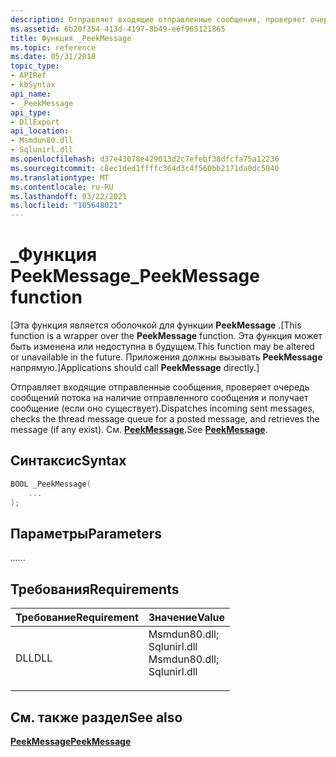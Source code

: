 ```yaml
---
description: Отправляет входящие отправленные сообщения, проверяет очередь сообщений потока на наличие отправленного сообщения и получает сообщение (если оно существует).
ms.assetid: 6b20f354-413d-4197-8b49-e6f965121865
title: Функция _PeekMessage
ms.topic: reference
ms.date: 05/31/2018
topic_type:
- APIRef
- kbSyntax
api_name:
- _PeekMessage
api_type:
- DllExport
api_location:
- Msmdun80.dll
- Sqlunirl.dll
ms.openlocfilehash: d37e43078e429013d2c7efebf38dfcfa75a12236
ms.sourcegitcommit: c8ec1ded1ffffc364d3c4f560bb2171da0dc5040
ms.translationtype: MT
ms.contentlocale: ru-RU
ms.lasthandoff: 03/22/2021
ms.locfileid: "105648021"
---
```

# <a name="_peekmessage-function"></a><span data-ttu-id="9f679-103">\_Функция PeekMessage</span><span class="sxs-lookup"><span data-stu-id="9f679-103">\_PeekMessage function</span></span>

<span data-ttu-id="9f679-104">\[Эта функция является оболочкой для функции **PeekMessage** .</span><span class="sxs-lookup"><span data-stu-id="9f679-104">\[This function is a wrapper over the **PeekMessage** function.</span></span> <span data-ttu-id="9f679-105">Эта функция может быть изменена или недоступна в будущем.</span><span class="sxs-lookup"><span data-stu-id="9f679-105">This function may be altered or unavailable in the future.</span></span> <span data-ttu-id="9f679-106">Приложения должны вызывать **PeekMessage** напрямую.\]</span><span class="sxs-lookup"><span data-stu-id="9f679-106">Applications should call **PeekMessage** directly.\]</span></span>

<span data-ttu-id="9f679-107">Отправляет входящие отправленные сообщения, проверяет очередь сообщений потока на наличие отправленного сообщения и получает сообщение (если оно существует).</span><span class="sxs-lookup"><span data-stu-id="9f679-107">Dispatches incoming sent messages, checks the thread message queue for a posted message, and retrieves the message (if any exist).</span></span> <span data-ttu-id="9f679-108">См. [**PeekMessage**](/windows/win32/api/winuser/nf-winuser-peekmessagea).</span><span class="sxs-lookup"><span data-stu-id="9f679-108">See [**PeekMessage**](/windows/win32/api/winuser/nf-winuser-peekmessagea).</span></span>

## <a name="syntax"></a><span data-ttu-id="9f679-109">Синтаксис</span><span class="sxs-lookup"><span data-stu-id="9f679-109">Syntax</span></span>


```C++
BOOL _PeekMessage(
    ...
);
```



## <a name="parameters"></a><span data-ttu-id="9f679-110">Параметры</span><span class="sxs-lookup"><span data-stu-id="9f679-110">Parameters</span></span>

<dl> <dt>

<span data-ttu-id="9f679-111">*...*</span><span class="sxs-lookup"><span data-stu-id="9f679-111">*...*</span></span> 
<span data-ttu-id="9f679-112"></dt> <dd></dd> </dl></span><span class="sxs-lookup"><span data-stu-id="9f679-112"></dt> <dd></dd> </dl></span></span>

## <a name="requirements"></a><span data-ttu-id="9f679-113">Требования</span><span class="sxs-lookup"><span data-stu-id="9f679-113">Requirements</span></span>



| <span data-ttu-id="9f679-114">Требование</span><span class="sxs-lookup"><span data-stu-id="9f679-114">Requirement</span></span> | <span data-ttu-id="9f679-115">Значение</span><span class="sxs-lookup"><span data-stu-id="9f679-115">Value</span></span> |
|----------------|-------------------------------------------------------------------------------------------------------------------------------------------------------------|
| <span data-ttu-id="9f679-116">DLL</span><span class="sxs-lookup"><span data-stu-id="9f679-116">DLL</span></span><br/> | <dl> <span data-ttu-id="9f679-117"><dt>Msmdun80.dll; </dt> <dt>Sqlunirl.dll</dt></span><span class="sxs-lookup"><span data-stu-id="9f679-117"><dt>Msmdun80.dll; </dt> <dt>Sqlunirl.dll</dt></span></span> </dl> |



## <a name="see-also"></a><span data-ttu-id="9f679-118">См. также раздел</span><span class="sxs-lookup"><span data-stu-id="9f679-118">See also</span></span>

<dl> <dt>

[<span data-ttu-id="9f679-119">**PeekMessage**</span><span class="sxs-lookup"><span data-stu-id="9f679-119">**PeekMessage**</span></span>](/windows/win32/api/winuser/nf-winuser-peekmessagea)
</dt> </dl>

 

 
